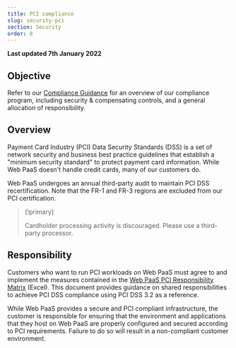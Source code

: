 ```yaml
---
title: PCI compliance
slug: security-pci
section: Security
order: 8
---
```


**Last updated 7th January 2022**



## Objective  

Refer to our [Compliance Guidance](https://docs.platform.sh/security/compliance-guidance.html)
for an overview of our compliance program, including security & compensating controls, and a general allocation of responsibility.

## Overview

Payment Card Industry (PCI) Data Security Standards (DSS) is a set of network security and business best practice guidelines
that establish a "minimum security standard" to protect payment card information.
While Web PaaS doesn't handle credit cards, many of our customers do.

Web PaaS undergoes an annual third-party audit to maintain PCI DSS recertification.
Note that the FR-1 and FR-3 regions are excluded from our PCI certification.

> [!primary]  
> 
> Cardholder processing activity is discouraged.
> Please use a third-party processor.
> 
> 

## Responsibility

Customers who want to run PCI workloads on Web PaaS must agree to and implement
the measures contained in the [Web PaaS PCI Responsibility Matrix](https://docs.google.com/spreadsheets/d/1zLkHpdUoX1VNC3wTipl3g-Z4eHjou-57IrQxE8GH6oA/edit#gid=238986323) (Excel).
This document provides guidance on shared responsibilities to achieve PCI DSS compliance using PCI DSS 3.2 as a reference.

While Web PaaS provides a secure and PCI compliant infrastructure,
the customer is responsible for ensuring that the environment and applications that they host on Web PaaS
are properly configured and secured according to PCI requirements.
Failure to do so will result in a non-compliant customer environment.
